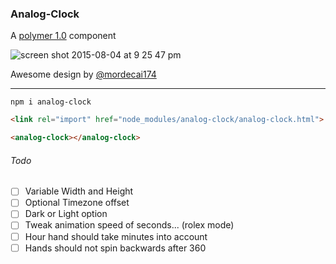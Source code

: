### Analog-Clock

A [polymer 1.0](http://polymer-project.org) component

![screen shot 2015-08-04 at 9 25 47 pm](https://cloud.githubusercontent.com/assets/883126/9076368/6e7fcc0c-3aef-11e5-91de-9f1be106fd86.png)

Awesome design by [@mordecai174](https://github.com/mordecai174)

----

    npm i analog-clock

```html
<link rel="import" href="node_modules/analog-clock/analog-clock.html">

<analog-clock></analog-clock>
```

###### Todo

* [ ] Variable Width and Height
* [ ] Optional Timezone offset
* [ ] Dark or Light option
* [ ] Tweak animation speed of seconds... (rolex mode)
* [ ] Hour hand should take minutes into account
* [ ] Hands should not spin backwards after 360

